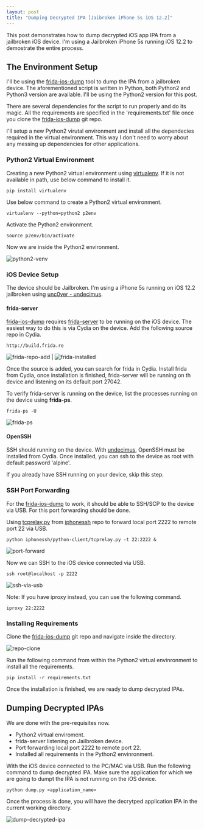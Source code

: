 ```yaml
---
layout: post
title: "Dumping Decrypted IPA [Jaibroken iPhone 5s iOS 12.2]"
---
```


This post demonstrates how to dump decrypted iOS app IPA from a jailbroken iOS device. I'm using a Jailbroken iPhone 5s running iOS 12.2 to demostrate the entire process.

<!-- more -->

## The Environment Setup

I'll be using the [frida-ios-dump](https://github.com/AloneMonkey/frida-ios-dump) tool to dump the IPA from a jailbroken device. The aforementioned script is written in Python, both Python2 and Python3 version are available. I'll be using the Python2 version for this post.

There are several dependencies for the script to run properly and do its magic. All the requirements are specified in the 'requirements.txt' file once you clone the [frida-ios-dump](https://github.com/AloneMonkey/frida-ios-dump) git repo.

I'll setup a new Python2 virutal environment and install all the dependecies required in the virtual environment. This way I don't need to worry about any messing up dependencies for other applications.

### Python2 Virtual Environment

Creating a new Python2 virtual environment using [virtualenv](https://pypi.org/project/virtualenv/). If it is not available in path, use below command to install it.

`pip install virtualenv`

Use below command to create a Python2 virtual environment.

`virtualenv --python=python2 p2env`

Activate the Python2 environment.

`source p2env/bin/activate`

Now we are inside the Python2 environment.

![python2-venv](/assets/ios_dump_ipa/p2venv.png)

### iOS Device Setup

The device should be Jailbroken. I'm using a iPhone 5s running on iOS 12.2 jailbroken using [unc0ver - undecimus](https://github.com/pwn20wndstuff/Undecimus).

#### frida-server
[frida-ios-dump](https://github.com/AloneMonkey/frida-ios-dump) requires [frida-server](https://github.com/frida/frida/releases) to be running on the iOS device. The easiest way to do this is via Cydia on the device. Add the following source repo in Cydia.

`http://build.frida.re`

![frida-repo-add](/assets/ios_dump_ipa/frida-repo.png) | ![frida-installed](/assets/ios_dump_ipa/frida-installed.png)

Once the source is added, you can search for frida in Cydia. Install frida from Cydia, once installation is finished, frida-server will be running on th device and listening on its default port 27042.

To verify frida-server is running on the device, list the processes running on the device using **frida-ps**.

`frida-ps -U`

![frida-ps](/assets/ios_dump_ipa/frida-ps.png)

#### OpenSSH

SSH should running on the device. With [undecimus](https://github.com/pwn20wndstuff/Undecimus), OpenSSH must be installed from Cydia. Once installed, you can ssh to the device as root with default password 'alpine'.

If you already have SSH running on your device, skip this step.

### SSH Port Forwarding

For the [frida-ios-dump](https://github.com/AloneMonkey/frida-ios-dump) to work, it should be able to SSH/SCP to the device via USB. For this port forwarding should be done.

Using [tcprelay.py](https://github.com/rcg4u/iphonessh/blob/master/python-client/tcprelay.py) from [iphonessh](https://github.com/rcg4u/iphonessh) repo to forward local port 2222 to remote port 22 via USB.

`python iphonessh/python-client/tcprelay.py -t 22:2222 &`

![port-forward](/assets/ios_dump_ipa/tcprelay.png)

Now we can SSH to the iOS device connected via USB.

`ssh root@localhost -p 2222`

![ssh-via-usb](/assets/ios_dump_ipa/ssh.png)

Note: If you have iproxy instead, you can use the following command.

`iproxy 22:2222`

### Installing Requirements

Clone the [frida-ios-dump](https://github.com/AloneMonkey/frida-ios-dump) git repo and navigate inside the directory. 

![repo-clone](/assets/ios_dump_ipa/clone-frida-ios-dump.png)

Run the following command from within the Python2 virtual envinronment to install all the requirements.

`pip install -r requirements.txt`

Once the installation is finished, we are ready to dump decrypted IPAs.

## Dumping Decrypted IPAs

We are done with the pre-requisites now.
- Python2 virtual enviroment.
- frida-server listening on Jailbroken device.
- Port forwarding local port 2222 to remote port 22. 
- Installed all requirements in the Python2 envinronment.

With the iOS device connected to the PC/MAC via USB. Run the following command to dump decrypted IPA. Make sure the application for which we are going to dumpt the IPA is not running on the iOS device.

`python dump.py <application_name>`

Once the process is done, you will have the decrytped application IPA in the current working directory. 

![dump-decrypted-ipa](/assets/ios_dump_ipa/ipa_dump.gif)
